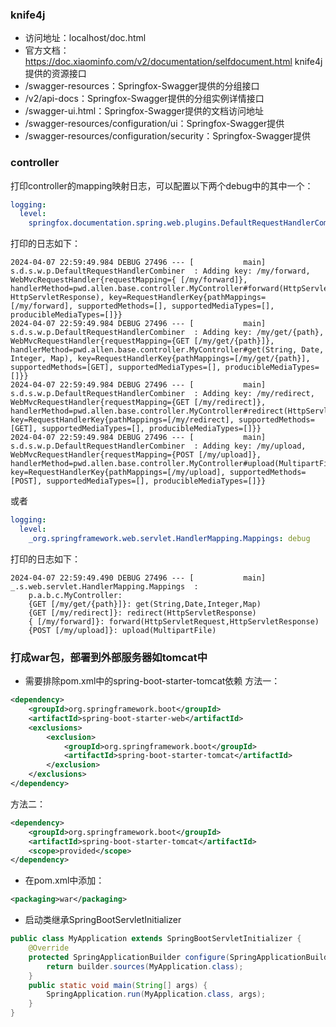 ### knife4j 
- 访问地址：localhost/doc.html
- 官方文档：https://doc.xiaominfo.com/v2/documentation/selfdocument.html
knife4j提供的资源接口
- /swagger-resources：Springfox-Swagger提供的分组接口
- /v2/api-docs：Springfox-Swagger提供的分组实例详情接口
- /swagger-ui.html：Springfox-Swagger提供的文档访问地址
- /swagger-resources/configuration/ui：Springfox-Swagger提供
- /swagger-resources/configuration/security：Springfox-Swagger提供


### controller
打印controller的mapping映射日志，可以配置以下两个debug中的其中一个：
```yaml
logging:
  level:
    springfox.documentation.spring.web.plugins.DefaultRequestHandlerCombiner: debug
```
打印的日志如下：
```text
2024-04-07 22:59:49.984 DEBUG 27496 --- [           main] s.d.s.w.p.DefaultRequestHandlerCombiner  : Adding key: /my/forward, WebMvcRequestHandler{requestMapping={ [/my/forward]}, handlerMethod=pwd.allen.base.controller.MyController#forward(HttpServletRequest, HttpServletResponse), key=RequestHandlerKey{pathMappings=[/my/forward], supportedMethods=[], supportedMediaTypes=[], producibleMediaTypes=[]}}
2024-04-07 22:59:49.984 DEBUG 27496 --- [           main] s.d.s.w.p.DefaultRequestHandlerCombiner  : Adding key: /my/get/{path}, WebMvcRequestHandler{requestMapping={GET [/my/get/{path}]}, handlerMethod=pwd.allen.base.controller.MyController#get(String, Date, Integer, Map), key=RequestHandlerKey{pathMappings=[/my/get/{path}], supportedMethods=[GET], supportedMediaTypes=[], producibleMediaTypes=[]}}
2024-04-07 22:59:49.984 DEBUG 27496 --- [           main] s.d.s.w.p.DefaultRequestHandlerCombiner  : Adding key: /my/redirect, WebMvcRequestHandler{requestMapping={GET [/my/redirect]}, handlerMethod=pwd.allen.base.controller.MyController#redirect(HttpServletResponse), key=RequestHandlerKey{pathMappings=[/my/redirect], supportedMethods=[GET], supportedMediaTypes=[], producibleMediaTypes=[]}}
2024-04-07 22:59:49.984 DEBUG 27496 --- [           main] s.d.s.w.p.DefaultRequestHandlerCombiner  : Adding key: /my/upload, WebMvcRequestHandler{requestMapping={POST [/my/upload]}, handlerMethod=pwd.allen.base.controller.MyController#upload(MultipartFile), key=RequestHandlerKey{pathMappings=[/my/upload], supportedMethods=[POST], supportedMediaTypes=[], producibleMediaTypes=[]}}
```
或者
```yaml
logging:
  level:
    _org.springframework.web.servlet.HandlerMapping.Mappings: debug
```
打印的日志如下：
```text
2024-04-07 22:59:49.490 DEBUG 27496 --- [           main] _.s.web.servlet.HandlerMapping.Mappings  : 
	p.a.b.c.MyController:
	{GET [/my/get/{path}]}: get(String,Date,Integer,Map)
	{GET [/my/redirect]}: redirect(HttpServletResponse)
	{ [/my/forward]}: forward(HttpServletRequest,HttpServletResponse)
	{POST [/my/upload]}: upload(MultipartFile)
```

### 打成war包，部署到外部服务器如tomcat中
- 需要排除pom.xml中的spring-boot-starter-tomcat依赖
方法一：
```xml
<dependency>
    <groupId>org.springframework.boot</groupId>
    <artifactId>spring-boot-starter-web</artifactId>
    <exclusions>
        <exclusion>
            <groupId>org.springframework.boot</groupId>
            <artifactId>spring-boot-starter-tomcat</artifactId>
        </exclusion>
    </exclusions>
</dependency>
```
方法二：
```xml
<dependency>
    <groupId>org.springframework.boot</groupId>
    <artifactId>spring-boot-starter-tomcat</artifactId>
    <scope>provided</scope>
</dependency>
```
- 在pom.xml中添加：
```xml
<packaging>war</packaging>
```
- 启动类继承SpringBootServletInitializer
```java
public class MyApplication extends SpringBootServletInitializer {
    @Override
    protected SpringApplicationBuilder configure(SpringApplicationBuilder builder) {
        return builder.sources(MyApplication.class);
    }
    public static void main(String[] args) {
        SpringApplication.run(MyApplication.class, args);
    }
}
```
